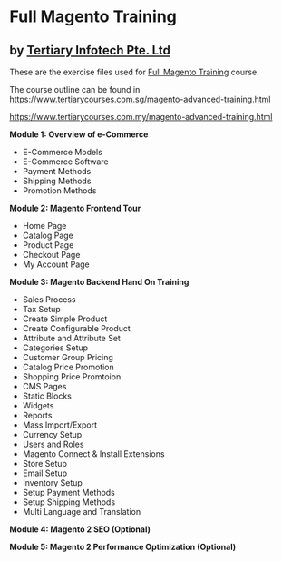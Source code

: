 # Full Magento Training
## by [Tertiary Infotech Pte. Ltd](https://www.tertiarycourses.com.sg/)

These are the exercise files used for [Full Magento Training](https://www.tertiarycourses.com.sg/magento-advanced-training.html) course. 

The course outline can be found in 
https://www.tertiarycourses.com.sg/magento-advanced-training.html

https://www.tertiarycourses.com.my/magento-advanced-training.html

<p><strong>Module 1: Overview of e-Commerce</strong></p>
<ul>
<li>E-Commerce Models</li>
<li>E-Commerce Software</li>
<li>Payment Methods</li>
<li>Shipping Methods</li>
<li>Promotion Methods</li>
</ul>
<p><strong>Module 2: Magento Frontend Tour</strong></p>
<ul>
<li>Home Page</li>
<li>Catalog Page</li>
<li>Product Page</li>
<li>Checkout Page</li>
<li>My Account Page&nbsp;</li>
</ul>
<p><strong>Module 3: Magento Backend Hand On Training</strong></p>
<ul>
<li>Sales Process</li>
<li>Tax Setup</li>
<li>Create Simple Product&nbsp;</li>
<li>Create Configurable Product&nbsp;</li>
<li>Attribute and Attribute Set&nbsp;</li>
<li>Categories Setup</li>
<li>Customer Group Pricing</li>
<li>Catalog Price Promotion</li>
<li>Shopping Price Promtoion</li>
<li>CMS Pages</li>
<li>Static Blocks</li>
<li>Widgets</li>
<li>Reports</li>
<li>Mass Import/Export</li>
<li>Currency Setup</li>
<li>Users and Roles</li>
<li>Magento Connect &amp; Install Extensions</li>
<li>Store Setup</li>
<li>Email Setup</li>
<li>Inventory Setup</li>
<li>Setup Payment Methods</li>
<li>Setup Shipping Methods</li>
<li>Multi Language and Translation</li>
</ul>
<p><strong>Module 4: Magento 2 SEO (Optional)</strong></p>
<p><strong>Module 5: Magento 2  Performance Optimization (Optional)</strong></p>
